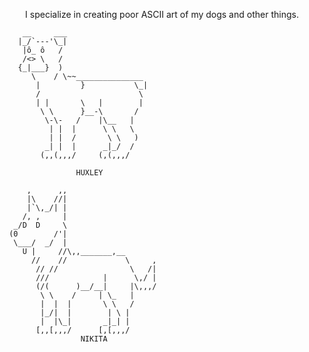 <p align="center">
  I specialize in creating poor ASCII art of my dogs and other things. 
</p>

        __     ___
       |_/`---'\_|                                     
        |ô_ ô   /
        /<> \   /
       {_|___}  )
          \    / \~~_______________
           |         }           \_|
           /                      \      
           | |       \   |        |
            \ \      }__-\       /
             \-\-   /    |\__   |           
              | |  |      \ \   \ 
              | |  /       \ \   )
             _| |  |      _|_/  /
            (,,(,,,/     (,(,,,/

                    HUXLEY
                    
         ,      ,,
         |\    //|
         |`\,_/| |
        /, ,     | 
      _/D  D     \
     (0        /'|   
      \___/  _/  |
        U |     //\,,_______,__
          //    //             \     ,     
           // //                \   /|
           ///            |      \,/ |
           (/(      )__/__|     |\,,,/
            \ \    /     | \_   |           
            |  |  |       \ \   /
            |_/|  |        | \ |
            |  |\_|       _|_| | 
           [,,[,,,/      [,[,,,/
                     NIKITA


<!--
**elizabethbarkett/elizabethbarkett** is a ✨ _special_ ✨ repository because its `README.md` (this file) appears on your GitHub profile.

Here are some ideas to get you started:

- 🔭 I’m currently working on ...
- 🌱 I’m currently learning ...
- 👯 I’m looking to collaborate on ...
- 🤔 I’m looking for help with ...
- 💬 Ask me about ...
- 📫 How to reach me: ...
- 😄 Pronouns: ...
- ⚡ Fun fact: ...
-->

